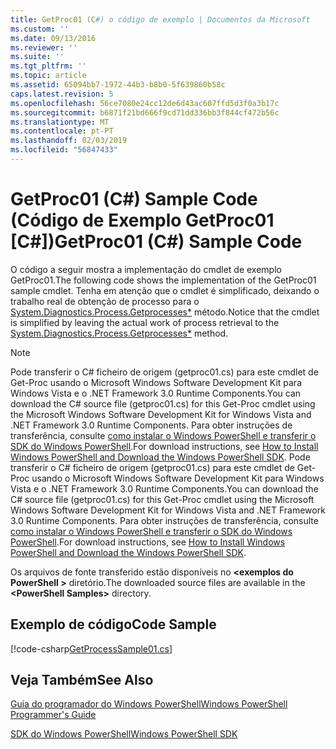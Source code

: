 ```yaml
---
title: GetProc01 (C#) o código de exemplo | Documentos da Microsoft
ms.custom: ''
ms.date: 09/13/2016
ms.reviewer: ''
ms.suite: ''
ms.tgt_pltfrm: ''
ms.topic: article
ms.assetid: 65094bb7-1972-44b3-b8b0-5f639860b58c
caps.latest.revision: 5
ms.openlocfilehash: 56ce7080e24cc12de6d43ac607ffd5d3f0a3b17c
ms.sourcegitcommit: b6871f21bd666f9cd71dd336bb3f844cf472b56c
ms.translationtype: MT
ms.contentlocale: pt-PT
ms.lasthandoff: 02/03/2019
ms.locfileid: "56847433"
---
```

# <a name="getproc01-c-sample-code"></a><span data-ttu-id="409c2-102">GetProc01 (C#) Sample Code (Código de Exemplo GetProc01 [C#])</span><span class="sxs-lookup"><span data-stu-id="409c2-102">GetProc01 (C#) Sample Code</span></span>

<span data-ttu-id="409c2-103">O código a seguir mostra a implementação do cmdlet de exemplo GetProc01.</span><span class="sxs-lookup"><span data-stu-id="409c2-103">The following code shows the implementation of the GetProc01 sample cmdlet.</span></span> <span data-ttu-id="409c2-104">Tenha em atenção que o cmdlet é simplificado, deixando o trabalho real de obtenção de processo para o [System.Diagnostics.Process.Getprocesses\*](/dotnet/api/System.Diagnostics.Process.GetProcesses) método.</span><span class="sxs-lookup"><span data-stu-id="409c2-104">Notice that the cmdlet is simplified by leaving the actual work of process retrieval to the [System.Diagnostics.Process.Getprocesses\*](/dotnet/api/System.Diagnostics.Process.GetProcesses) method.</span></span>

> [!NOTE]
> <span data-ttu-id="409c2-105">Pode transferir o C# ficheiro de origem (getproc01.cs) para este cmdlet de Get-Proc usando o Microsoft Windows Software Development Kit para Windows Vista e o .NET Framework 3.0 Runtime Components.</span><span class="sxs-lookup"><span data-stu-id="409c2-105">You can download the C# source file (getproc01.cs) for this Get-Proc cmdlet using the Microsoft Windows Software Development Kit for Windows Vista and .NET Framework 3.0 Runtime Components.</span></span> <span data-ttu-id="409c2-106">Para obter instruções de transferência, consulte [como instalar o Windows PowerShell e transferir o SDK do Windows PowerShell](/powershell/developer/installing-the-windows-powershell-sdk).</span><span class="sxs-lookup"><span data-stu-id="409c2-106">For download instructions, see [How to Install Windows PowerShell and Download the Windows PowerShell SDK](/powershell/developer/installing-the-windows-powershell-sdk).</span></span>
> <span data-ttu-id="409c2-107">Pode transferir o C# ficheiro de origem (getproc01.cs) para este cmdlet de Get-Proc usando o Microsoft Windows Software Development Kit para Windows Vista e o .NET Framework 3.0 Runtime Components.</span><span class="sxs-lookup"><span data-stu-id="409c2-107">You can download the C# source file (getproc01.cs) for this Get-Proc cmdlet using the Microsoft Windows Software Development Kit for Windows Vista and .NET Framework 3.0 Runtime Components.</span></span> <span data-ttu-id="409c2-108">Para obter instruções de transferência, consulte [como instalar o Windows PowerShell e transferir o SDK do Windows PowerShell](/powershell/developer/installing-the-windows-powershell-sdk).</span><span class="sxs-lookup"><span data-stu-id="409c2-108">For download instructions, see [How to Install Windows PowerShell and Download the Windows PowerShell SDK](/powershell/developer/installing-the-windows-powershell-sdk).</span></span>
>
> <span data-ttu-id="409c2-109">Os arquivos de fonte transferido estão disponíveis no  **\<exemplos do PowerShell >** diretório.</span><span class="sxs-lookup"><span data-stu-id="409c2-109">The downloaded source files are available in the **\<PowerShell Samples>** directory.</span></span>

## <a name="code-sample"></a><span data-ttu-id="409c2-110">Exemplo de código</span><span class="sxs-lookup"><span data-stu-id="409c2-110">Code Sample</span></span>

[!code-csharp[GetProcessSample01.cs](../../powershell-sdk-samples/SDK-2.0/csharp/GetProcessSample01/GetProcessSample01.cs#L11-L126 "GetProcessSample01.cs")]

## <a name="see-also"></a><span data-ttu-id="409c2-111">Veja Também</span><span class="sxs-lookup"><span data-stu-id="409c2-111">See Also</span></span>

[<span data-ttu-id="409c2-112">Guia do programador do Windows PowerShell</span><span class="sxs-lookup"><span data-stu-id="409c2-112">Windows PowerShell Programmer's Guide</span></span>](./windows-powershell-programmer-s-guide.md)

[<span data-ttu-id="409c2-113">SDK do Windows PowerShell</span><span class="sxs-lookup"><span data-stu-id="409c2-113">Windows PowerShell SDK</span></span>](../windows-powershell-reference.md)